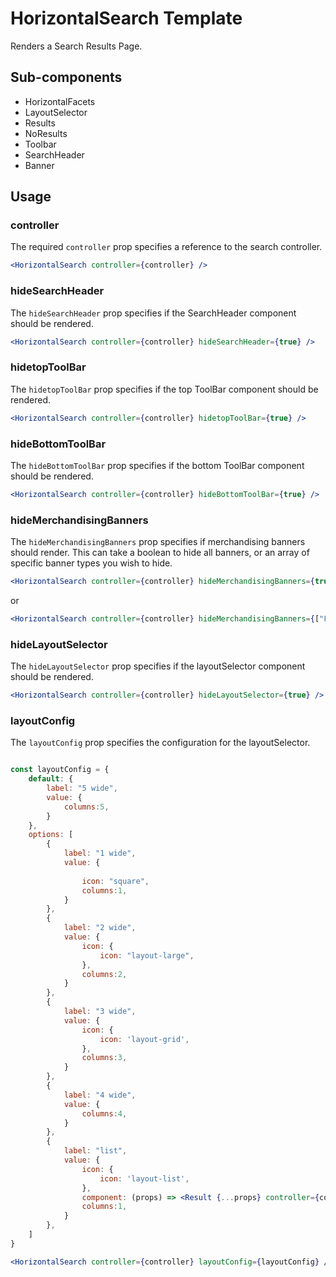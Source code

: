 # HorizontalSearch Template

Renders a Search Results Page.

## Sub-components

- HorizontalFacets
- LayoutSelector
- Results
- NoResults
- Toolbar
- SearchHeader
- Banner

## Usage

### controller
The required `controller` prop specifies a reference to the search controller.

```jsx
<HorizontalSearch controller={controller} />
```

### hideSearchHeader
The `hideSearchHeader` prop specifies if the SearchHeader component should be rendered.  

```jsx
<HorizontalSearch controller={controller} hideSearchHeader={true} />
```

### hidetopToolBar
The `hidetopToolBar` prop specifies if the top ToolBar component should be rendered.  

```jsx
<HorizontalSearch controller={controller} hidetopToolBar={true} />
```

### hideBottomToolBar
The `hideBottomToolBar` prop specifies if the bottom ToolBar component should be rendered.  

```jsx
<HorizontalSearch controller={controller} hideBottomToolBar={true} />
```


### hideMerchandisingBanners
The `hideMerchandisingBanners` prop specifies if merchandising banners should render. This can take a boolean to hide all banners, or an array of specific banner types you wish to hide. 

```jsx
<HorizontalSearch controller={controller} hideMerchandisingBanners={true} />
```
or

```jsx
<HorizontalSearch controller={controller} hideMerchandisingBanners={["Footer", "Header", "Banner", "left"]} />
```

### hideLayoutSelector
The `hideLayoutSelector` prop specifies if the layoutSelector component should be rendered. 

```jsx
<HorizontalSearch controller={controller} hideLayoutSelector={true} />
```

### layoutConfig
The `layoutConfig` prop specifies the configuration for the layoutSelector.  

```jsx

const layoutConfig = {
    default: {
        label: "5 wide",
        value: {
            columns:5,
        }
    },
    options: [
        {
            label: "1 wide",
            value: {
                
                icon: "square",
                columns:1,
            }
        },
        {
            label: "2 wide",
            value: {
                icon: {
                    icon: "layout-large",
                },
                columns:2,
            }
        },
        {
            label: "3 wide",
            value: {
                icon: {
                    icon: 'layout-grid',
                },
                columns:3,
            }
        },
        {
            label: "4 wide",
            value: {
                columns:4,
            }
        },
        {
            label: "list",
            value: {
                icon: {
                    icon: 'layout-list',
                },
                component: (props) => <Result {...props} controller={controller} layout={ResultsLayout.LIST}/>,
                columns:1,
            }
        },
    ]	
}

<HorizontalSearch controller={controller} layoutConfig={layoutConfig} />
```

